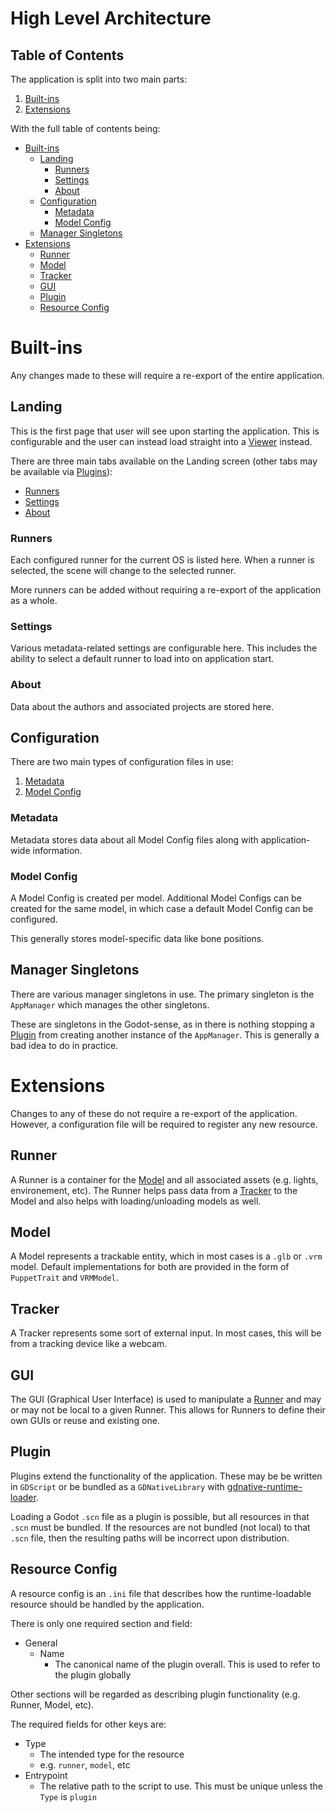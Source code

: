 # High Level Architecture <!-- omit in toc -->

## Table of Contents <!-- omit in toc -->

The application is split into two main parts:

1. [Built-ins](#built-ins)
2. [Extensions](#extensions)

With the full table of contents being:

- [Built-ins](#built-ins)
  - [Landing](#landing)
    - [Runners](#runners)
    - [Settings](#settings)
    - [About](#about)
  - [Configuration](#configuration)
    - [Metadata](#metadata)
    - [Model Config](#model-config)
  - [Manager Singletons](#manager-singletons)
- [Extensions](#extensions)
  - [Runner](#runner)
  - [Model](#model)
  - [Tracker](#tracker)
  - [GUI](#gui)
  - [Plugin](#plugin)
  - [Resource Config](#resource-config)

# Built-ins
Any changes made to these will require a re-export of the entire application.

## Landing
This is the first page that user will see upon starting the application. This is configurable and the
user can instead load straight into a [Viewer](#viewer) instead.

There are three main tabs available on the Landing screen (other tabs may be available via [Plugins](#plugins)):

- [Runners](#runners)
- [Settings](#settings)
- [About](#about)

### Runners
Each configured runner for the current OS is listed here. When a runner is selected, the scene will
change to the selected runner.

More runners can be added without requiring a re-export of the application as a whole.

### Settings
Various metadata-related settings are configurable here. This includes the ability to select a default runner
to load into on application start.

### About
Data about the authors and associated projects are stored here.

## Configuration
There are two main types of configuration files in use:

1. [Metadata](#metadata)
2. [Model Config](#model-config)

### Metadata
Metadata stores data about all Model Config files along with application-wide information.

### Model Config
A Model Config is created per model. Additional Model Configs can be created for the same model, in which case a default Model Config can be configured.

This generally stores model-specific data like bone positions.

## Manager Singletons
There are various manager singletons in use. The primary singleton is the `AppManager` which manages the other
singletons.

These are singletons in the Godot-sense, as in there is nothing stopping a [Plugin](#plugin) from creating
another instance of the `AppManager`. This is generally a bad idea to do in practice.

# Extensions
Changes to any of these do not require a re-export of the application. However, a configuration file will
be required to register any new resource.

## Runner
A Runner is a container for the [Model](#model) and all associated assets (e.g. lights, environement, etc).
The Runner helps pass data from a [Tracker](#tracker) to the Model and also helps with loading/unloading
models as well.

## Model
A Model represents a trackable entity, which in most cases is a `.glb` or `.vrm` model. Default implementations
for both are provided in the form of `PuppetTrait` and `VRMModel`.

## Tracker
A Tracker represents some sort of external input. In most cases, this will be from a tracking device like
a webcam.

## GUI
The GUI (Graphical User Interface) is used to manipulate a [Runner](#runner) and may or may not be local to
a given Runner. This allows for Runners to define their own GUIs or reuse and existing one.

## Plugin
Plugins extend the functionality of the application. These may be be written in `GDScript` or be bundled
as a `GDNativeLibrary` with [gdnative-runtime-loader](https://github.com/you-win/gdnative-runtime-loader).

Loading a Godot `.scn` file as a plugin is possible, but all resources in that `.scn` must be bundled.
If the resources are not bundled (not local) to that `.scn` file, then the resulting paths will be incorrect
upon distribution.

## Resource Config
A resource config is an `.ini` file that describes how the runtime-loadable resource should be handled
by the application.

There is only one required section and field:
* General
  * Name
    * The canonical name of the plugin overall. This is used to refer to the plugin globally

Other sections will be regarded as describing plugin functionality (e.g. Runner, Model, etc).

The required fields for other keys are:
* Type
  * The intended type for the resource
  * e.g. `runner`, `model`, etc
* Entrypoint
  * The relative path to the script to use. This must be unique unless the `Type` is `plugin`
